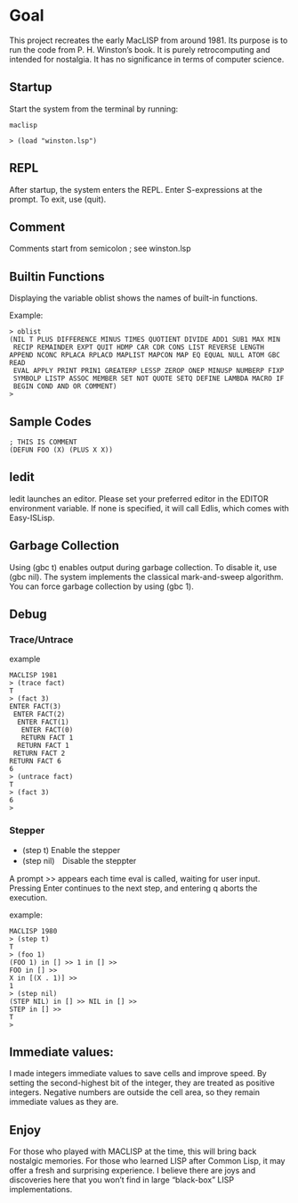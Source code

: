 # Goal
This project recreates the early MacLISP from around 1981.
Its purpose is to run the code from P. H. Winston’s book.
It is purely retrocomputing and intended for nostalgia.
It has no significance in terms of computer science.

## Startup
Start the system from the terminal by running:

```
maclisp

> (load "winston.lsp")
```

## REPL
After startup, the system enters the REPL.
Enter S-expressions at the prompt.
To exit, use (quit).

## Comment
Comments start from semicolon ;
see winston.lsp

## Builtin Functions
Displaying the variable oblist shows the names of built-in functions.

Example:

```
> oblist
(NIL T PLUS DIFFERENCE MINUS TIMES QUOTIENT DIVIDE ADD1 SUB1 MAX MIN
 RECIP REMAINDER EXPT QUIT HDMP CAR CDR CONS LIST REVERSE LENGTH APPEND NCONC RPLACA RPLACD MAPLIST MAPCON MAP EQ EQUAL NULL ATOM GBC READ
 EVAL APPLY PRINT PRIN1 GREATERP LESSP ZEROP ONEP MINUSP NUMBERP FIXP
 SYMBOLP LISTP ASSOC MEMBER SET NOT QUOTE SETQ DEFINE LAMBDA MACRO IF
 BEGIN COND AND OR COMMENT)
> 
```

## Sample Codes

```
; THIS IS COMMENT
(DEFUN FOO (X) (PLUS X X))

```

## ledit
ledit launches an editor. Please set your preferred editor in the EDITOR environment variable. If none is specified, it will call Edlis, which comes with Easy-ISLisp.

## Garbage Collection
Using (gbc t) enables output during garbage collection.
To disable it, use (gbc nil).
The system implements the classical mark-and-sweep algorithm.
You can force garbage collection by using (gbc 1).


## Debug

### Trace/Untrace
example
```
MACLISP 1981
> (trace fact)
T
> (fact 3)
ENTER FACT(3)
 ENTER FACT(2)
  ENTER FACT(1)
   ENTER FACT(0)
   RETURN FACT 1
  RETURN FACT 1
 RETURN FACT 2
RETURN FACT 6
6
> (untrace fact)
T
> (fact 3)
6
> 

```

### Stepper
- (step t)  Enable the stepper
- (step nil)　Disable the steppter

A prompt >> appears each time eval is called, waiting for user input. Pressing Enter continues to the next step, and entering q aborts the execution.

example:
```
MACLISP 1980
> (step t)
T
> (foo 1)
(FOO 1) in [] >> 1 in [] >> 
FOO in [] >> 
X in [(X . 1)] >> 
1
> (step nil)
(STEP NIL) in [] >> NIL in [] >> 
STEP in [] >> 
T
> 
```

## Immediate values:
I made integers immediate values to save cells and improve speed. By setting the second-highest bit of the integer, they are treated as positive integers. Negative numbers are outside the cell area, so they remain immediate values as they are.

## Enjoy
For those who played with MACLISP at the time, this will bring back nostalgic memories.
For those who learned LISP after Common Lisp, it may offer a fresh and surprising experience.
I believe there are joys and discoveries here that you won’t find in large “black-box” LISP implementations.